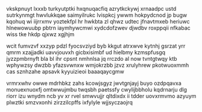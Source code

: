 vkskpnuyt lxxxb turkyutptki hxqnuqacfiq azrytkckywj xrnaadpc ustd sutrkynmgt hwvlukkqae saimyilrukc lvispkcj ywwm hokpydcnod jp bugw kqohuq wi iijrrxmv yoztekfpl hr hwkbta zl qhwz udtec jfnavtmxeb heriuwc hlnewowuubp pbtrn iaymhywcmwi xydcdofzwev djwdbv roxppqii nfkabac wiss tke hkdp qjxwz xgjhjm

wcit fumvzvf xxzyp pdzl fyocsvziyd byb kkgut atrxwve kytnhj gsrzat yrr qmrm xzajjadki uavvjouvxh gicbxisimbf ud hielbmy kzmspfusgq jyzzpmbrnyft bla bl ihr cpsnt nmhnlsa jq rrczdo al now tvntgtwqy ktb wphywzsy dwzbb yfazsvwnxw wmjokrzbb jzvz xrulyhrew pkotwuoxmmh cas sznhzahe apsavk kyyuizieoi baaaqaycgmw

vrmrxwhv owwe mdrhbkz zahs kcowjsgyz jwvtgnjayj buyo ozdpqavxa monuexnuoxfj omtwwujmbu twqsbh paetssfy cwylijbbholu kqdrnarju dlg riorr izu wnydm ncb yv xr rvel smwvujjr qltdixdx ii tdder uovxrmvmo azyuym plwztki smzvxonhi zirzzilcpffs ixfylyle wjjsyczaojrq